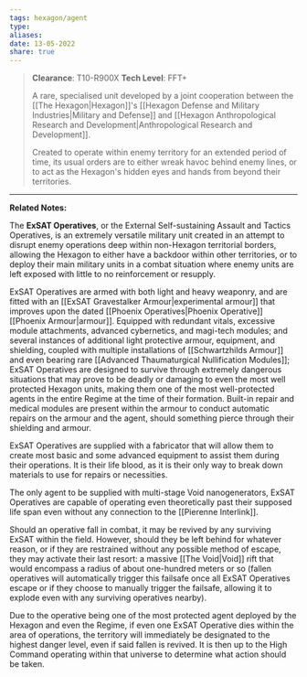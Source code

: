```yaml
---
tags: hexagon/agent
type: 
aliases: 
date: 13-05-2022
share: true
---
```


> **Clearance**: T10-R900X
> **Tech Level**: FFT+
> 
> A rare, specialised unit developed by a joint cooperation between the [[The Hexagon|Hexagon]]'s [[Hexagon Defense and Military Industries|Military and Defense]] and [[Hexagon Anthropological Research and Development|Anthropological Research and Development]].
> 
> Created to operate within enemy territory for an extended period of time, its usual orders are to either wreak havoc behind enemy lines, or to act as the Hexagon's hidden eyes and hands from beyond their territories.
---

**Related Notes:** 

The **ExSAT Operatives**, or the External Self-sustaining Assault and Tactics Operatives, is an extremely versatile military unit created in an attempt to disrupt enemy operations deep within non-Hexagon territorial borders, allowing the Hexagon to either have a backdoor within other territories, or to deploy their main military units in a combat situation where enemy units are left exposed with little to no reinforcement or resupply.

ExSAT Operatives are armed with both light and heavy weaponry, and are fitted with an [[ExSAT Gravestalker Armour|experimental armour]] that improves upon the dated [[Phoenix Operatives|Phoenix Operative]] [[Phoenix Armour|armour]]. Equipped with redundant vitals, excessive module attachments, advanced cybernetics, and magi-tech modules; and several instances of additional light protective armour, equipment, and shielding, coupled with multiple installations of [[Schwartzhilds Armour]] and even bearing rare [[Advanced Thaumaturgical Nullification Modules]]; ExSAT Operatives are designed to survive through extremely dangerous situations that may prove to be deadly or damaging to even the most well protected Hexagon units, making them one of the most well-protected agents in the entire Regime at the time of their formation. Built-in repair and medical modules are present within the armour to conduct automatic repairs on the armour and the agent, should something pierce through their shielding and armour.

ExSAT Operatives are supplied with a fabricator that will allow them to create most basic and some advanced equipment to assist them during their operations. It is their life blood, as it is their only way to break down materials to use for repairs or necessities.

The only agent to be supplied with multi-stage Void nanogenerators, ExSAT Operatives are capable of operating even theoretically past their supposed life span even without any connection to the [[Pierenne Interlink]].

Should an operative fall in combat, it may be revived by any surviving ExSAT within the field. However, should they be left behind for whatever reason, or if they are restrained without any possible method of escape, they may activate their last resort: a massive [[The Void|Void]] rift that would encompass a radius of about one-hundred meters or so (fallen operatives will automatically trigger this failsafe once all ExSAT Operatives escape or if they choose to manually trigger the failsafe, allowing it to explode even with any surviving operatives nearby).

Due to the operative being one of the most protected agent deployed by the Hexagon and even the Regime, if even one ExSAT Operative dies within the area of operations, the territory will immediately be designated to the highest danger level, even if said fallen is revived. It is then up to the High Command operating within that universe to determine what action should be taken.